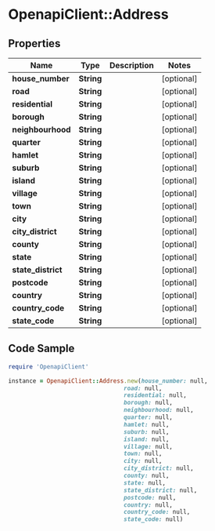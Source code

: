 # OpenapiClient::Address

## Properties

Name | Type | Description | Notes
------------ | ------------- | ------------- | -------------
**house_number** | **String** |  | [optional] 
**road** | **String** |  | [optional] 
**residential** | **String** |  | [optional] 
**borough** | **String** |  | [optional] 
**neighbourhood** | **String** |  | [optional] 
**quarter** | **String** |  | [optional] 
**hamlet** | **String** |  | [optional] 
**suburb** | **String** |  | [optional] 
**island** | **String** |  | [optional] 
**village** | **String** |  | [optional] 
**town** | **String** |  | [optional] 
**city** | **String** |  | [optional] 
**city_district** | **String** |  | [optional] 
**county** | **String** |  | [optional] 
**state** | **String** |  | [optional] 
**state_district** | **String** |  | [optional] 
**postcode** | **String** |  | [optional] 
**country** | **String** |  | [optional] 
**country_code** | **String** |  | [optional] 
**state_code** | **String** |  | [optional] 

## Code Sample

```ruby
require 'OpenapiClient'

instance = OpenapiClient::Address.new(house_number: null,
                                 road: null,
                                 residential: null,
                                 borough: null,
                                 neighbourhood: null,
                                 quarter: null,
                                 hamlet: null,
                                 suburb: null,
                                 island: null,
                                 village: null,
                                 town: null,
                                 city: null,
                                 city_district: null,
                                 county: null,
                                 state: null,
                                 state_district: null,
                                 postcode: null,
                                 country: null,
                                 country_code: null,
                                 state_code: null)
```


